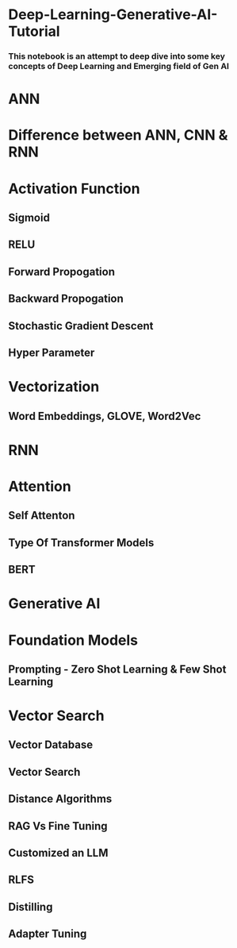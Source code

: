 # Deep-Learning-Generative-AI-Tutorial

### This notebook is an attempt to deep dive into some key concepts of Deep Learning and Emerging field of Gen AI
# ANN 
# Difference between ANN, CNN & RNN 
# Activation Function 
## Sigmoid 
## RELU 
## Forward Propogation 
## Backward Propogation 
## Stochastic Gradient Descent 
## Hyper Parameter 

# Vectorization 
## Word Embeddings, GLOVE, Word2Vec

# RNN 
# Attention 
## Self Attenton 
## Type Of Transformer Models 
## BERT 

# Generative AI 
# Foundation Models
## Prompting - Zero Shot Learning & Few Shot Learning

# Vector Search 
## Vector Database 
## Vector Search 
## Distance Algorithms 
## RAG Vs Fine Tuning 
## Customized an LLM 
## RLFS
## Distilling 
## Adapter Tuning 


